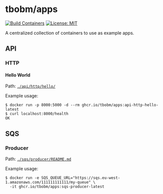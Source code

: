 # tbobm/apps

[![Build Containers](https://github.com/tbobm/apps/actions/workflows/main.yaml/badge.svg)](https://github.com/tbobm/apps/actions/workflows/main.yaml)  [![License: MIT](https://img.shields.io/badge/License-MIT-yellow.svg)](https://opensource.org/licenses/MIT)

A centralized collection of containers to use as example apps.

## API

### HTTP

#### Hello World

Path: [`./api/http/hello/`](./api/http/hello/README.md)

Example usage:
```console
$ docker run -p 8000:5000 -d --rm ghcr.io/tbobm/apps:api-http-hello-latest
$ curl localhost:8000/health
OK
```

## SQS

### Producer

Path: [`./sqs/producer/README.md`](./sqs/producer/README.md)

Example usage:
```console
$ docker run -e SQS_QUEUE_URL="https://sqs.eu-west-1.amazonaws.com/111111111111/my-queue" \
  -it ghcr.io/tbobm/apps:sqs-producer-latest
```
